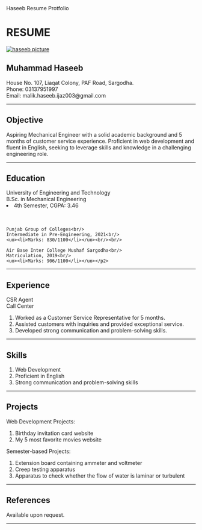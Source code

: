 
<html lang="en">
    <head>
        <meta charset="utf-8">
        <tittle>Haseeb Resume Protfolio</tittle>
    </head>
 <body>
  <h1>RESUME</h1><a href="https://ibb.co/C2pkY3B"><img src="https://i.ibb.co/C2pkY3B/Screenshot-2024-06-28-171509.png" alt="haseeb picture" border="0"></a>
  <h2>Muhammad Haseeb</h2>
  <p1>House No. 107, Liaqat Colony, PAF Road, Sargodha.<br/>
  Phone: 03137951997<br/>Email: malik.haseeb.ijaz003@gmail.com</p1>
  <hr/>
  <h2>Objective</h2>
  <p2>Aspiring Mechanical Engineer with a solid academic background and 5 months of customer service
    experience. Proficient in web development and fluent in English, seeking to leverage skills and
    knowledge in a challenging engineering role.</p2>
  <hr/>
  <h2>Education</h2>
  <p2>University of Engineering and Technology<br/>
    B.Sc. in Mechanical Engineering<br/>
    <uo><li>4th Semester, CGPA: 3.46</li></uo><br/><br/>
    
    Punjab Group of Colleges<br/>
    Intermediate in Pre-Engineering, 2021<br/>
    <uo><li>Marks: 830/1100</li></uo><br/><br/>

    Air Base Inter College Mushaf Sargodha<br/>
    Matriculation, 2019<br/>
    <uo><li>Marks: 906/1100</li></uo></p2>
  <hr/>
  <h2>Experience</h2>
  <p2>CSR Agent<br/>
    Call Center<br/>
    <ol>
    <li>Worked as a Customer Service Representative for 5 months.</li>
    <li>Assisted customers with inquiries and provided exceptional service.</li>
    <li>Developed strong communication and problem-solving skills.</li>
  </ol> </p2>
   <hr/>
  <h2>Skills</h2>       
  <p2>
  <ol>
  <li>Web Development</li>
  <li>Proficient in English</li>
  <li>Strong communication and problem-solving skills</li>
  </ol>
  </p2>
    <hr/>
  <h2>Projects</h2>    
  <p2>Web Development Projects:<br/>
    <ol>
  <li>Birthday invitation card website</li>
  <li>My 5 most favorite movies website</li>
  </ol>
    Semester-based Projects:<br/>
  <ol>
  <li>Extension board containing ammeter and voltmeter</li>
  <li>Creep testing apparatus</li>
  <li>Apparatus to check whether the flow of water is laminar or turbulent</li>
  </ol>
  </p2> 
  <hr/>
  <h2>References</h2> 
  <p2>Available upon request.</p2>
  <hr/>
 </body>
</html>
